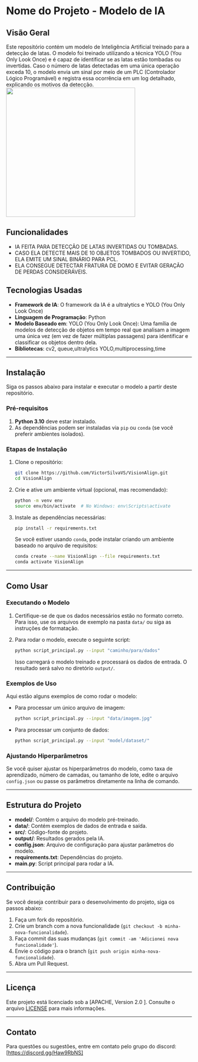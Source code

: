 
# Nome do Projeto - Modelo de IA

## Visão Geral

Este repositório contém um modelo de Inteligência Artificial treinado para a detecção de latas. O modelo foi treinado utilizando a técnica YOLO (You Only Look Once) e é capaz de identificar se as latas estão tombadas ou invertidas. Caso o número de latas detectadas em uma única operação exceda 10, o modelo envia um sinal por meio de um PLC (Controlador Lógico Programável) e registra essa ocorrência em um log detalhado, explicando os motivos da detecção.
<img src="" width=350>
## Funcionalidades

-  IA FEITA PARA DETECÇÃO DE LATAS INVERTIDAS OU TOMBADAS.
- CASO ELA DETECTE MAIS DE 10 OBJETOS TOMBADOS OU INVERTIDO, ELA EMITE UM SINAL BINÁRIO PARA PCL.
- ELA CONSEGUE DETECTAR FRATURA DE DOMO E EVITAR GERAÇÃO DE PERDAS CONSIDERÁVEIS.

## Tecnologias Usadas

- **Framework de IA**: O framework da IA é a ultralytics e YOLO (You Only Look Once)
- **Linguagem de Programação**: Python
- **Modelo Baseado em**: YOLO (You Only Look Once): Uma família de modelos de detecção de objetos em tempo real que analisam a imagem uma única vez (em vez de fazer múltiplas passagens) para identificar e classificar os objetos dentro dela.
- **Bibliotecas**:  cv2, queue,ultralytics  YOLO,multiprocessing,time

---

## Instalação

Siga os passos abaixo para instalar e executar o modelo a partir deste repositório.

### Pré-requisitos

1. **Python 3.10** deve estar instalado.
2. As dependências podem ser instaladas via `pip` ou `conda` (se você preferir ambientes isolados).

### Etapas de Instalação

1. Clone o repositório:
   ```bash
   git clone https://github.com/VictorSilvaVS/VisionAlign.git
   cd VisionAlign
   ```

2. Crie e ative um ambiente virtual (opcional, mas recomendado):
   ```bash
   python -m venv env
   source env/bin/activate  # No Windows: env\Scripts\activate
   ```

3. Instale as dependências necessárias:
   ```bash
   pip install -r requirements.txt
   ```

   Se você estiver usando `conda`, pode instalar criando um ambiente baseado no arquivo de requisitos:
   ```bash
   conda create --name VisionAlign --file requirements.txt
   conda activate VisionAlign
   ```

---

## Como Usar

### Executando o Modelo

1. Certifique-se de que os dados necessários estão no formato correto. Para isso, use os arquivos de exemplo na pasta `data/` ou siga as instruções de formatação.

2. Para rodar o modelo, execute o seguinte script:

   ```bash
   python script_principal.py --input "caminho/para/dados"
   ```

   Isso carregará o modelo treinado e processará os dados de entrada. O resultado será salvo no diretório `output/`.

### Exemplos de Uso

Aqui estão alguns exemplos de como rodar o modelo:

- Para processar um único arquivo de imagem:
  ```bash
  python script_principal.py --input "data/imagem.jpg"
  ```

- Para processar um conjunto de dados:
  ```bash
  python script_principal.py --input "model/dataset/"
  ```

### Ajustando Hiperparâmetros

Se você quiser ajustar os hiperparâmetros do modelo, como taxa de aprendizado, número de camadas, ou tamanho de lote, edite o arquivo `config.json` ou passe os parâmetros diretamente na linha de comando.

---

## Estrutura do Projeto

- **model/**: Contém o arquivo do modelo pré-treinado.
- **data/**: Contém exemplos de dados de entrada e saída.
- **src/**: Código-fonte do projeto.
- **output/**: Resultados gerados pela IA.
- **config.json**: Arquivo de configuração para ajustar parâmetros do modelo.
- **requirements.txt**: Dependências do projeto.
- **main.py**: Script principal para rodar a IA.

---

## Contribuição

Se você deseja contribuir para o desenvolvimento do projeto, siga os passos abaixo:

1. Faça um fork do repositório.
2. Crie um branch com a nova funcionalidade (`git checkout -b minha-nova-funcionalidade`).
3. Faça commit das suas mudanças (`git commit -am 'Adicionei nova funcionalidade'`).
4. Envie o código para o branch (`git push origin minha-nova-funcionalidade`).
5. Abra um Pull Request.

---

## Licença

Este projeto está licenciado sob a [APACHE,  Version 2.0 ]. Consulte o arquivo [LICENSE](LICENSE) para mais informações.

---

## Contato

Para questões ou sugestões, entre em contato pelo grupo do discord: [https://discord.gg/Haw9RbNS]
